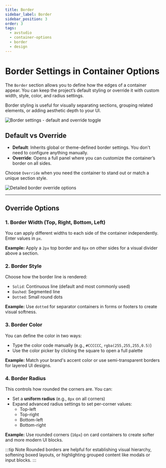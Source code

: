 ```yaml
---
title: Border
sidebar_label: Border
sidebar_position: 3
order: 3
tags:
  - avstudio
  - container-options
  - border
  - design
---
```


# Border Settings in Container Options

The `Border` section allows you to define how the edges of a container appear. You can keep the project’s default styling or override it with custom width, style, color, and radius settings.

Border styling is useful for visually separating sections, grouping related elements, or adding aesthetic depth to your UI.

![Border settings - default and override toggle](./img/container-border-toggle.png)

## Default vs Override

- **Default**: Inherits global or theme-defined border settings. You don't need to configure anything manually.
- **Override**: Opens a full panel where you can customize the container’s border on all sides.

Choose `Override` when you need the container to stand out or match a unique section style.

![Detailed border override options](./img/container-border-override-settings.png)

---

## Override Options

### 1. Border Width (Top, Right, Bottom, Left)

You can apply different widths to each side of the container independently. Enter values in `px`.

**Example:** Apply a `2px` top border and `0px` on other sides for a visual divider above a section.

### 2. Border Style

Choose how the border line is rendered:

- `Solid`: Continuous line (default and most commonly used)
- `Dashed`: Segmented line
- `Dotted`: Small round dots

**Example:** Use `dotted` for separator containers in forms or footers to create visual softness.

### 3. Border Color

You can define the color in two ways:

- Type the color code manually (e.g., `#CCCCCC`, `rgba(255,255,255,0.5)`)
- Use the color picker by clicking the square to open a full palette

**Example:** Match your brand's accent color or use semi-transparent borders for layered UI designs.

### 4. Border Radius

This controls how rounded the corners are. You can:

- Set a **uniform radius** (e.g., `8px` on all corners)
- Expand advanced radius settings to set per-corner values:
  - Top-left
  - Top-right
  - Bottom-left
  - Bottom-right

**Example:** Use rounded corners (`16px`) on card containers to create softer and more modern UI blocks.

:::tip Note
Rounded borders are helpful for establishing visual hierarchy, softening boxed layouts, or highlighting grouped content like modals or input blocks.
:::
